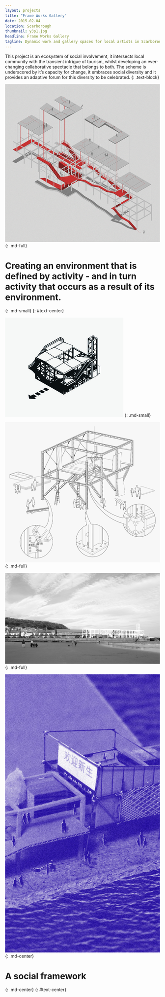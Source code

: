 ```yaml
---
layout: projects
title: "Frame Works Gallery"
date: 2015-02-04
location: Scarborough
thumbnail: y3p1.jpg
headline: Frame Works Gallery
tagline: Dynamic work and gallery spaces for local artists in Scarborough
---
```


This project is an ecosystem of social involvement, it intersects local community with the transient intrigue of tourism, whilst developing an ever-changing collaborative spectacle that belongs to both. The scheme is underscored by it’s capacity for change, it embraces social diversity and it provides an adaptive forum for this diversity to be celebrated.
{: .text-block}

![alt text](/assets/imgs/projects/y3p1-routes_1200.png)
{: .md-full}

# Creating an environment that is defined by activity - and in turn activity that occurs as a result of its environment.
{: .md-small}
{: #text-center}

![alt text](/assets/imgs/projects/y3p1-frame-graphic.jpg)
{: .md-small}

![alt text](/assets/imgs/projects/y3p1-frame-assembly.jpg)
{: .md-full}

![alt text](/assets/imgs/projects/y3p1-montage-beach.jpg)
{: .md-full}

![alt text](/assets/imgs/projects/y3p1-model-blue.jpg)
{: .md-center}

# A social framework
{: .md-center}
{: #text-center}
